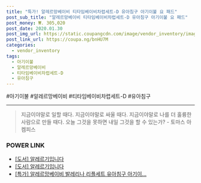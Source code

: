 ```yaml
--- 
title: "특가! 알레르망베이비 티타임베이비차렵세트-D 유아침구 아기이불 요 패드" 
post_sub_title: "알레르망베이비 티타임베이비차렵세트-D 유아침구 아기이불 요 패드" 
post_money: ₩. 305,020 
post_date: 2020.01.30 
post_img_url: https://static.coupangcdn.com/image/vendor_inventory/images/2019/03/08/13/8/6f068ce6-43cf-48ed-8eab-3bb595279d80.jpg 
post_link_url: https://coupa.ng/bnHU7M 
categories: 
  - vendor_inventory 
tags: 
  - 아기이불 
  - 알레르망베이비 
  - 티타임베이비차렵세트-D 
  - 유아침구 
--- 
```

  #아기이불 #알레르망베이비 #티타임베이비차렵세트-D #유아침구 
<hr> 

> 지금이야말로 일할 때다. 지금이야말로 싸울 때다. 지금이야말로 나를 더 훌륭한 사람으로 만들 때다. 오늘 그것을 못하면 내일 그것을 할 수 있는가? - 토마스 아켐피스 


### POWER LINK

* <a href="https://blog.naver.com/santokki14/221780079155" target="_blank">[도서] 알레르기입니다</a>
* <a href="https://blog.naver.com/an0733/221787725983" target="_blank">[도서] 알레르기입니다</a>
* <a href="https://blog.naver.com/sakai111/221789787520" target="_blank">[특가] 알레르망베이비 발레리나 리플세트 유아침구 아기이...</a>
